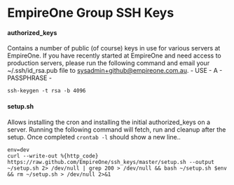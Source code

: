 EmpireOne Group SSH Keys
========================

#### authorized_keys

Contains a number of public (of course) keys in use for various servers at EmpireOne. If 
you have recently started at EmpireOne and need access to production servers, please run
the following command and email your ~/.ssh/id_rsa.pub file to 
sysadmin+github@empireone.com.au. - USE - A - PASSPHRASE - 

    ssh-keygen -t rsa -b 4096
    
#### setup.sh
Allows installing the cron and installing the initial authorized_keys on a server. 
Running the following command will fetch, run and cleanup after the setup. Once completed
`crontab -l` should show a new line..

	env=dev
	curl --write-out %{http_code} https://raw.github.com/EmpireOne/ssh_keys/master/setup.sh --output ~/setup.sh 2> /dev/null | grep 200 > /dev/null && bash ~/setup.sh $env && rm ~/setup.sh > /dev/null 2>&1
